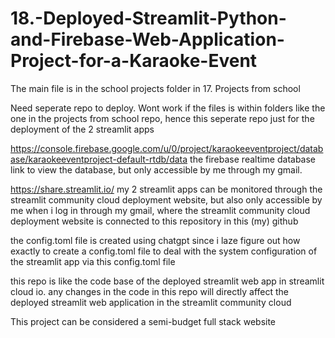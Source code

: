 # 18.-Deployed-Streamlit-Python-and-Firebase-Web-Application-Project-for-a-Karaoke-Event

The main file is in the school projects folder in 17. Projects from school

Need seperate repo to deploy. Wont work if the files is within folders like the one in the projects from school repo, hence this seperate repo just for the deployment of the 2 streamlit apps

https://console.firebase.google.com/u/0/project/karaokeeventproject/database/karaokeeventproject-default-rtdb/data the firebase realtime database link to view the database, but only accessible by me through my gmail.

https://share.streamlit.io/ my 2 streamlit apps can be monitored through the streamlit community cloud deployment website, but also only accessible by me when i log in through my gmail, where the streamlit community cloud deployment website is connected to this repository in this (my) github

the config.toml file is created using chatgpt since i laze figure out how exactly to create a config.toml file to deal with the system configuration of the streamlit app via this config.toml file

this repo is like the code base of the deployed streamlit web app in streamlit cloud io. any changes in the code in this repo will directly affect the deployed streamlit web application in the streamlit community cloud 

This project can be considered a semi-budget full stack website
